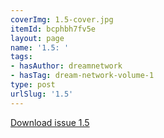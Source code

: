 ```yaml
---
coverImg: 1.5-cover.jpg
itemId: bcphbh7fv5e
layout: page
name: '1.5: '
tags:
- hasAuthor: dreamnetwork
- hasTag: dream-network-volume-1
type: post
urlSlug: '1.5'
---
```

<a href="../files/pdfs/Volume_1/1.5_Dream_Network_Bulletin_Vol.1_No.5.pdf" download="">Download issue 1.5</a>
